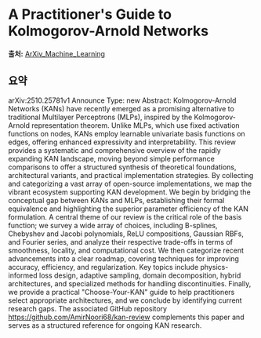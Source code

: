 # A Practitioner's Guide to Kolmogorov-Arnold Networks

**출처:** [ArXiv_Machine_Learning](https://arxiv.org/abs/2510.25781)

## 요약
arXiv:2510.25781v1 Announce Type: new
Abstract: Kolmogorov-Arnold Networks (KANs) have recently emerged as a promising alternative to traditional Multilayer Perceptrons (MLPs), inspired by the Kolmogorov-Arnold representation theorem. Unlike MLPs, which use fixed activation functions on nodes, KANs employ learnable univariate basis functions on edges, offering enhanced expressivity and interpretability. This review provides a systematic and comprehensive overview of the rapidly expanding KAN landscape, moving beyond simple performance comparisons to offer a structured synthesis of theoretical foundations, architectural variants, and practical implementation strategies. By collecting and categorizing a vast array of open-source implementations, we map the vibrant ecosystem supporting KAN development. We begin by bridging the conceptual gap between KANs and MLPs, establishing their formal equivalence and highlighting the superior parameter efficiency of the KAN formulation. A central theme of our review is the critical role of the basis function; we survey a wide array of choices, including B-splines, Chebyshev and Jacobi polynomials, ReLU compositions, Gaussian RBFs, and Fourier series, and analyze their respective trade-offs in terms of smoothness, locality, and computational cost. We then categorize recent advancements into a clear roadmap, covering techniques for improving accuracy, efficiency, and regularization. Key topics include physics-informed loss design, adaptive sampling, domain decomposition, hybrid architectures, and specialized methods for handling discontinuities. Finally, we provide a practical "Choose-Your-KAN" guide to help practitioners select appropriate architectures, and we conclude by identifying current research gaps. The associated GitHub repository https://github.com/AmirNoori68/kan-review complements this paper and serves as a structured reference for ongoing KAN research.
